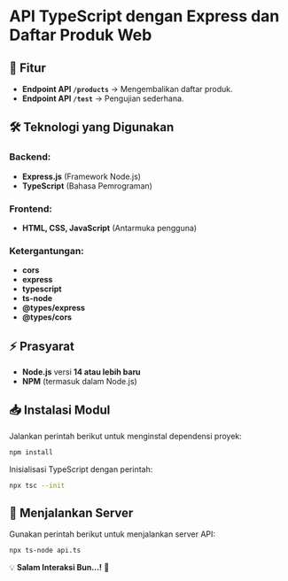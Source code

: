 # **API TypeScript dengan Express dan Daftar Produk Web**

## 📌 **Fitur**
- **Endpoint API `/products`** → Mengembalikan daftar produk.
- **Endpoint API `/test`** → Pengujian sederhana.

## 🛠 **Teknologi yang Digunakan**
### **Backend:**
- **Express.js** (Framework Node.js)
- **TypeScript** (Bahasa Pemrograman)

### **Frontend:**
- **HTML, CSS, JavaScript** (Antarmuka pengguna)

### **Ketergantungan:**
- **cors**
- **express**
- **typescript**
- **ts-node**
- **@types/express**
- **@types/cors**

## ⚡ **Prasyarat**
- **Node.js** versi **14 atau lebih baru**
- **NPM** (termasuk dalam Node.js)

## 📥 **Instalasi Modul**
Jalankan perintah berikut untuk menginstal dependensi proyek:
```sh
npm install
```

Inisialisasi TypeScript dengan perintah:
```sh
npx tsc --init
```

## 🚀 **Menjalankan Server**
Gunakan perintah berikut untuk menjalankan server API:
```sh
npx ts-node api.ts
```


💡 **Salam Interaksi Bun...!** 🎯

